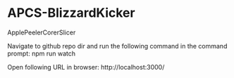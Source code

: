 # APCS-BlizzardKicker
ApplePeelerCorerSlicer

Navigate to github repo dir and run the following command in the command prompt:
npm run watch

Open following URL in browser:
http://localhost:3000/
